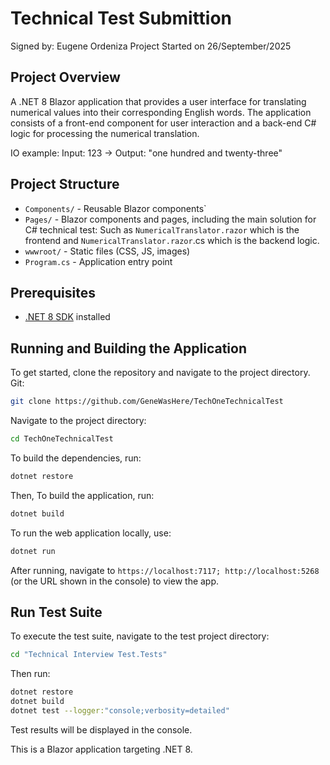 # Technical Test Submittion
Signed by: Eugene Ordeniza 
Project Started on 26/September/2025

## Project Overview
A .NET 8 Blazor application that provides a user interface for translating numerical values into their corresponding English words. 
The application consists of a front-end component for user interaction and a back-end C# logic for processing the numerical translation.

IO example: Input: 123 -> Output: "one hundred and twenty-three"


## Project Structure

- `Components/` - Reusable Blazor components`
- `Pages/` - Blazor components and pages, including the main solution for C# technical test: Such as `NumericalTranslator.razor` which is the frontend and `NumericalTranslator.razor`.cs which is the backend logic.
- `wwwroot/` - Static files (CSS, JS, images)
- `Program.cs` - Application entry point

## Prerequisites

- [.NET 8 SDK](https://dotnet.microsoft.com/download/dotnet/8.0) installed

## Running and Building the Application

To get started, clone the repository and navigate to the project directory.
Git:
```bash
git clone https://github.com/GeneWasHere/TechOneTechnicalTest
```

Navigate to the project directory:
```bash
cd TechOneTechnicalTest
```
To build the dependencies, run:
```bash
dotnet restore
```

Then, To build the application, run:
```bash
dotnet build
```
To run the web application locally, use:
```bash
dotnet run
```
After running, navigate to `https://localhost:7117; http://localhost:5268` (or the URL shown in the console) to view the app.

## Run Test Suite

To execute the test suite, navigate to the test project directory:
```bash
cd "Technical Interview Test.Tests"
```
Then run:
```bash
dotnet restore
dotnet build
dotnet test --logger:"console;verbosity=detailed"
```
Test results will be displayed in the console.

This is a Blazor application targeting .NET 8.


